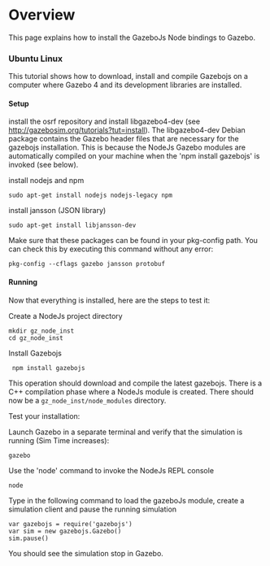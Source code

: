 # Overview

This page explains how to install the GazeboJs Node bindings to Gazebo.



### Ubuntu Linux

This tutorial shows how to download, install and compile Gazebojs on a computer where Gazebo 4 and its  development libraries are installed.

#### Setup

install the osrf repository and install libgazebo4-dev (see http://gazebosim.org/tutorials?tut=install). The libgazebo4-dev Debian package contains the Gazebo header files that are necessary for the gazebojs installation. This is because the NodeJs Gazebo modules are automatically compiled on your machine when the 'npm install gazebojs' is invoked (see below).

install nodejs and npm 

    sudo apt-get install nodejs nodejs-legacy npm

install jansson (JSON library)

    sudo apt-get install libjansson-dev

Make sure that these packages can be found in your pkg-config path. You can check this by executing this command without any error:

    pkg-config --cflags gazebo jansson protobuf


#### Running

Now that everything is installed, here are the steps to test it:


Create a NodeJs project directory
 
    mkdir gz_node_inst
    cd gz_node_inst


Install Gazebojs

     npm install gazebojs

This operation should download and compile the latest gazebojs. There is a C++ compilation phase where a NodeJs module is created. There should now be a `gz_node_inst/node_modules` directory.



Test your installation:

Launch Gazebo in a separate terminal and verify that the simulation is running (Sim Time increases):

    gazebo


Use the 'node' command to invoke the NodeJs REPL console

    node

Type in the following command to load the gazeboJs module, create a simulation client and pause the running simulation

    var gazebojs = require('gazebojs')
    var sim = new gazebojs.Gazebo()
    sim.pause()

You should see the simulation stop in Gazebo.

